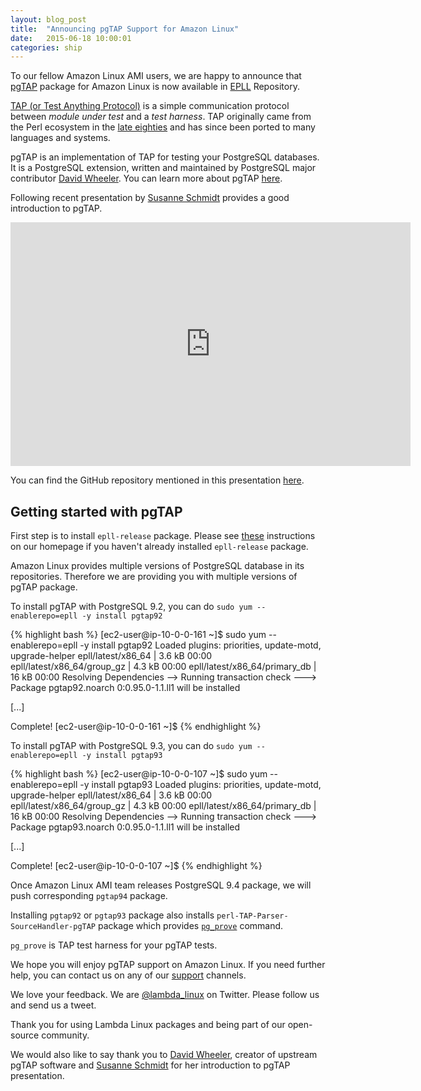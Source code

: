 ```yaml
---
layout: blog_post
title:  "Announcing pgTAP Support for Amazon Linux"
date:   2015-06-18 10:00:01
categories: ship
---
```

To our fellow Amazon Linux AMI users, we are happy to announce that [pgTAP](http://pgtap.org/) package for Amazon Linux is now available in [EPLL](/blog/2014/12/15/announcing-extra-packages-for-amazon-linux-and-lambda-linux-project/) Repository.

[TAP (or Test Anything Protocol)](http://testanything.org/) is a simple communication protocol between _module under test_ and a _test harness_. TAP originally came from the Perl ecosystem in the [late eighties](https://en.wikipedia.org/wiki/Test_Anything_Protocol) and has since been ported to many languages and systems.

pgTAP is an implementation of TAP for testing your PostgreSQL databases. It is a PostgreSQL extension, written and maintained by PostgreSQL major contributor [David Wheeler](http://theory.so/about/). You can learn more about pgTAP [here](http://pgtap.org/).

Following recent presentation by [Susanne Schmidt](https://twitter.com/sheeshee) provides a good introduction to pgTAP.

<iframe width="640" height="390" frameborder="0" src="https://www.youtube.com/embed/d22xbB0nXeE"></iframe>

You can find the GitHub repository mentioned in this presentation [here](https://github.com/Su-Shee/pgtap-starter).

## Getting started with pgTAP

First step is to install `epll-release` package. Please see [these](/#getting-started) instructions on our homepage if you haven't already installed `epll-release` package.

Amazon Linux provides multiple versions of PostgreSQL database in its repositories. Therefore we are providing you with multiple versions of pgTAP package.

To install pgTAP with PostgreSQL 9.2, you can do `sudo yum --enablerepo=epll -y install pgtap92`

{% highlight bash %}
[ec2-user@ip-10-0-0-161 ~]$ sudo yum --enablerepo=epll -y install pgtap92
Loaded plugins: priorities, update-motd, upgrade-helper
epll/latest/x86_64                            | 3.6 kB     00:00
epll/latest/x86_64/group_gz                   | 4.3 kB     00:00
epll/latest/x86_64/primary_db                 |  16 kB     00:00
Resolving Dependencies
--> Running transaction check
---> Package pgtap92.noarch 0:0.95.0-1.1.ll1 will be installed

[...]

Complete!
[ec2-user@ip-10-0-0-161 ~]$
{% endhighlight %}

To install pgTAP with PostgreSQL 9.3, you can do `sudo yum --enablerepo=epll -y install pgtap93`

{% highlight bash %}
[ec2-user@ip-10-0-0-107 ~]$ sudo yum --enablerepo=epll -y install pgtap93
Loaded plugins: priorities, update-motd, upgrade-helper
epll/latest/x86_64                            | 3.6 kB     00:00
epll/latest/x86_64/group_gz                   | 4.3 kB     00:00
epll/latest/x86_64/primary_db                 |  16 kB     00:00
Resolving Dependencies
--> Running transaction check
---> Package pgtap93.noarch 0:0.95.0-1.1.ll1 will be installed

[...]

Complete!
[ec2-user@ip-10-0-0-107 ~]$
{% endhighlight %}

Once Amazon Linux AMI team releases PostgreSQL 9.4 package, we will push corresponding `pgtap94` package.

Installing `pgtap92` or `pgtap93` package also installs `perl-TAP-Parser-SourceHandler-pgTAP` package which provides <code><a href="http://pgtap.org/documentation.html#usingpg_prove">pg_prove</a></code> command.

`pg_prove` is TAP test harness for your pgTAP tests.

We hope you will enjoy pgTAP support on Amazon Linux. If you need further help, you can contact us on any of our [support](/support/) channels.

We love your feedback. We are [@lambda_linux](https://twitter.com/lambda_linux) on Twitter. Please follow us and send us a tweet.

Thank you for using Lambda Linux packages and being part of our open-source community.

We would also like to say thank you to [David Wheeler](http://theory.so/about/), creator of upstream pgTAP software and [Susanne Schmidt](https://twitter.com/sheeshee) for her introduction to pgTAP presentation.
